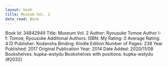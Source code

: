 ```yaml
---
layout: book
title: Museum Vol. 2
date_read: None
---
```


Book Id: 34842949
Title: Museum Vol. 2
Author: Ryousuke Tomoe
Author l-f: Tomoe, Ryousuke
Additional Authors: 
ISBN: 
My Rating: 0
Average Rating: 4.12
Publisher: Kodansha
Binding: Kindle Edition
Number of Pages: 238
Year Published: 2017
Original Publication Year: 2014
Date Added: 2020/11/08
Bookshelves: kupka-wstydu
Bookshelves with positions: kupka-wstydu (#2032)

